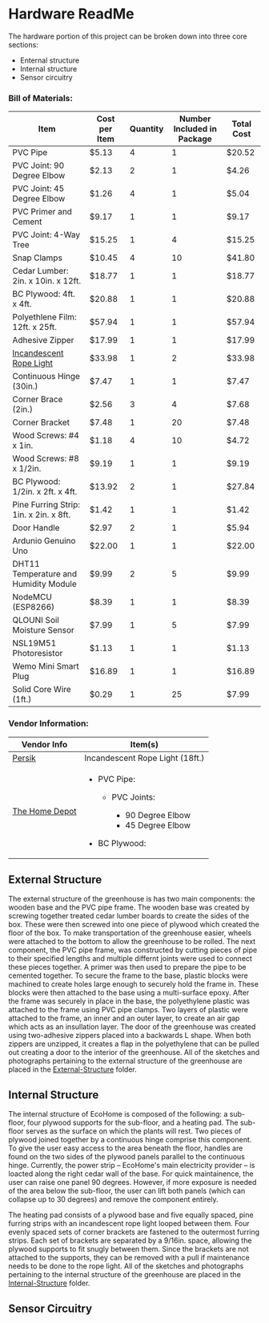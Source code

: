 # Hardware ReadMe
The hardware portion of this project can be broken down into three core sections:
* Enternal structure
* Internal structure
* Sensor circuitry

### Bill of Materials:
Item | Cost per Item | Quantity | Number Included in Package | Total Cost |
---- | ------------- | -------- | -------------------------- | ---------- |
PVC Pipe | $5.13 | 4 | 1 | $20.52
PVC Joint: 90 Degree Elbow | $2.13 | 2 | 1 | $4.26
PVC Joint: 45 Degree Elbow | $1.26 | 4 | 1 | $5.04
PVC Primer and Cement | $9.17 | 1 | 1 | $9.17
PVC Joint: 4-Way Tree | $15.25 | 1 | 4 | $15.25
Snap Clamps | $10.45 | 4 | 10 | $41.80
Cedar Lumber: 2in. x 10in. x 12ft. | $18.77 | 1 | 1 | $18.77
BC Plywood: 4ft. x 4ft. | $20.88 | 1 | 1 | $20.88
Polyethlene Film: 12ft. x 25ft. | $57.94 | 1 | 1 | $57.94
Adhesive Zipper | $17.99 | 1 | 1 | $17.99
[Incandescent Rope Light](https://persik.com/collections/rope-lights/products/persik-18-feet-red-rope-light-for-indoor-and-outdoor-use-pack-of-2-total-36-feet-length) | $33.98 | 1 | 2 | $33.98
Continuous Hinge (30in.) | $7.47 | 1 | 1 | $7.47
Corner Brace (2in.) | $2.56 | 3 | 4 | $7.68
Corner Bracket | $7.48 | 1 | 20 | $7.48
Wood Screws: #4 x 1in. | $1.18 | 4 | 10 | $4.72
Wood Screws: #8 x 1/2in. | $9.19 | 1 | 1 | $9.19
BC Plywood: 1/2in. x 2ft. x 4ft. | $13.92 | 2 | 1 | $27.84
Pine Furring Strip: 1in. x 2in. x 8ft. | $1.42 | 1 | 1 | $1.42
Door Handle | $2.97 | 2 | 1 | $5.94
Ardunio Genuino Uno | $22.00 | 1 | 1 | $22.00
DHT11 Temperature and Humidity Module | $9.99 | 2 | 5 | $9.99
NodeMCU (ESP8266) | $8.39 | 1 | 1 | $8.39
QLOUNI Soil Moisture Sensor | $7.99 | 1 | 5 | $7.99
NSL19M51 Photoresistor | $1.13 | 1 | 1 | $1.13
Wemo Mini Smart Plug | $16.89 | 1 | 1 | $16.89
Solid Core Wire (1ft.) | $0.29 | 1 | 25 | $7.99

### Vendor Information:
Vendor Info | Item(s)
----------- | -----------
[Persik](https://persik.com/pages/about-us) | Incandescent Rope Light (18ft.)
[The Home Depot](https://corporate.homedepot.com/about) | <ul><li>PVC Pipe:</li><ul><li>PVC Joints: </li><ul><li>90 Degree Elbow</li><li>45 Degree Elbow</li></ul></ul></ul><ul><li>BC Plywood:</li></ul>


## External Structure
The external structure of the greenhouse is has two main components: the wooden base and the PVC pipe frame. The wooden base was created by screwing together treated cedar lumber boards to create the sides of the box. These were then screwed into one piece of plywood which created the floor of the box. To make transportation of the greenhouse easier, wheels were attached to the bottom to allow the greenhouse to be rolled. The next component, the PVC pipe frame, was constructed by cutting pieces of pipe to their specified lengths and multiple differnt joints were used to connect these pieces together. A primer was then used to prepare the pipe to be cemented together. To secure the frame to the base, plastic blocks were machined to create holes large enough to securely hold the frame in. These blocks were then attached to the base using a multi-surface epoxy. After the frame was securely in place in the base, the polyethylene plastic was attached to the frame using PVC pipe clamps. Two layers of plastic were attached to the frame, an inner and an outer layer, to create an air gap which acts as an insullation layer. The door of the greenhouse was created using two-adhesive zippers placed into a backwards L shape. When both zippers are unzipped, it creates a flap in the polyethylene that can be pulled out creating a door to the interior of the greenhouse. All of the sketches and photographs pertaining to the external structure of the greenhouse are placed in the [External-Structure](External-Structure) folder.

## Internal Structure
The internal structure of EcoHome is composed of the following: a sub-floor, four plywood supports for the sub-floor, and a heating pad. The sub-floor serves as the surface on which the plants will rest. Two pieces of plywood joined together by a continuous hinge comprise this component. To give the user easy access to the area beneath the floor, handles are found on the two sides of the plywood panels parallel to the continuous hinge. Currently, the power strip &ndash; EcoHome's main electricity provider &ndash; is loacted along the right cedar wall of the base. For quick maintainence, the user can raise one panel 90 degrees. However, if more exposure is needed of the area below the sub-floor, the user can lift both panels (which can collapse up to 30 degrees) and remove the component entirely.

The heating pad consists of a plywood base and five equally spaced, pine furring strips with an incandescent rope light looped between them. Four evenly spaced sets of corner brackets are fastened to the outermost furring strips. Each set of brackets are separated by a 9/16in. space, allowing the plywood supports to fit snugly between them. Since the brackets are not attached to the supports, they can be removed with a pull if maintenance needs to be done to the rope light. All of the sketches and photographs pertaining to the internal structure of the greenhouse are placed in the [Internal-Structure](Internal-Structure) folder.

## Sensor Circuitry
